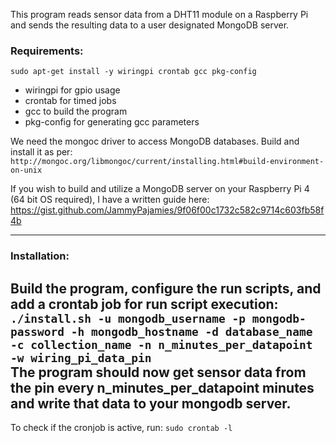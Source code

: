 This program reads sensor data from a DHT11 module on a Raspberry Pi and sends the resulting data to a user designated MongoDB server.

### Requirements:<br>
```sudo apt-get install -y wiringpi crontab gcc pkg-config```
- wiringpi for gpio usage
- crontab for timed jobs
- gcc to build the program
- pkg-config for generating gcc parameters

We need the mongoc driver to access MongoDB databases. Build and install it as per:<br>
```http://mongoc.org/libmongoc/current/installing.html#build-environment-on-unix```<br>

If you wish to build and utilize a MongoDB server on your Raspberry Pi 4 (64 bit OS required), I have a written guide here:<br>
https://gist.github.com/JammyPajamies/9f06f00c1732c582c9714c603fb58f4b

---
### Installation:
Build the program, configure the run scripts, and add a crontab job for run script execution:<br>
```./install.sh -u mongodb_username -p mongodb-password -h mongodb_hostname -d database_name -c collection_name -n n_minutes_per_datapoint -w wiring_pi_data_pin```<br>
The program should now get sensor data from the pin every n_minutes_per_datapoint minutes and write that data to your mongodb server.
---
To check if the cronjob is active, run:
```sudo crontab -l```